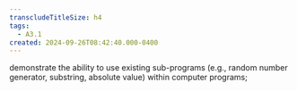 ```yaml
---
transcludeTitleSize: h4
tags:
  - A3.1
created: 2024-09-26T08:42:40.000-0400
---
```

demonstrate the ability to use existing sub-programs (e.g., random number generator, substring, absolute value) within computer programs;